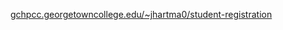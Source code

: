 <a href="gchpcc.georgetowncollege.edu/~jhartma0/student-registration/">gchpcc.georgetowncollege.edu/~jhartma0/student-registration</a>
